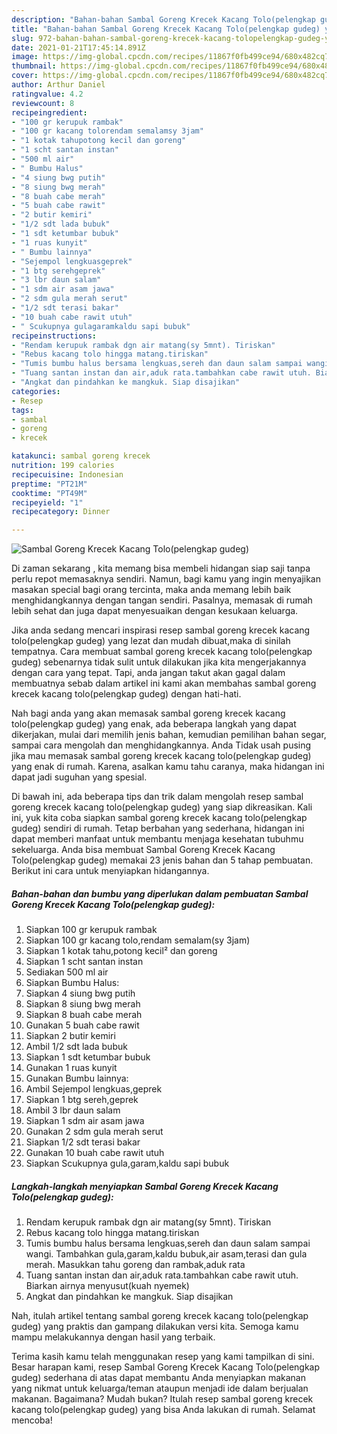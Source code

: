 ```yaml
---
description: "Bahan-bahan Sambal Goreng Krecek Kacang Tolo(pelengkap gudeg) yang enak dan Mudah Dibuat"
title: "Bahan-bahan Sambal Goreng Krecek Kacang Tolo(pelengkap gudeg) yang enak dan Mudah Dibuat"
slug: 972-bahan-bahan-sambal-goreng-krecek-kacang-tolopelengkap-gudeg-yang-enak-dan-mudah-dibuat
date: 2021-01-21T17:45:14.891Z
image: https://img-global.cpcdn.com/recipes/11867f0fb499ce94/680x482cq70/sambal-goreng-krecek-kacang-tolopelengkap-gudeg-foto-resep-utama.jpg
thumbnail: https://img-global.cpcdn.com/recipes/11867f0fb499ce94/680x482cq70/sambal-goreng-krecek-kacang-tolopelengkap-gudeg-foto-resep-utama.jpg
cover: https://img-global.cpcdn.com/recipes/11867f0fb499ce94/680x482cq70/sambal-goreng-krecek-kacang-tolopelengkap-gudeg-foto-resep-utama.jpg
author: Arthur Daniel
ratingvalue: 4.2
reviewcount: 8
recipeingredient:
- "100 gr kerupuk rambak"
- "100 gr kacang tolorendam semalamsy 3jam"
- "1 kotak tahupotong kecil dan goreng"
- "1 scht santan instan"
- "500 ml air"
- " Bumbu Halus"
- "4 siung bwg putih"
- "8 siung bwg merah"
- "8 buah cabe merah"
- "5 buah cabe rawit"
- "2 butir kemiri"
- "1/2 sdt lada bubuk"
- "1 sdt ketumbar bubuk"
- "1 ruas kunyit"
- " Bumbu lainnya"
- "Sejempol lengkuasgeprek"
- "1 btg serehgeprek"
- "3 lbr daun salam"
- "1 sdm air asam jawa"
- "2 sdm gula merah serut"
- "1/2 sdt terasi bakar"
- "10 buah cabe rawit utuh"
- " Scukupnya gulagaramkaldu sapi bubuk"
recipeinstructions:
- "Rendam kerupuk rambak dgn air matang(sy 5mnt). Tiriskan"
- "Rebus kacang tolo hingga matang.tiriskan"
- "Tumis bumbu halus bersama lengkuas,sereh dan daun salam sampai wangi. Tambahkan gula,garam,kaldu bubuk,air asam,terasi dan gula merah. Masukkan tahu goreng dan rambak,aduk rata"
- "Tuang santan instan dan air,aduk rata.tambahkan cabe rawit utuh. Biarkan airnya menyusut(kuah nyemek)"
- "Angkat dan pindahkan ke mangkuk. Siap disajikan"
categories:
- Resep
tags:
- sambal
- goreng
- krecek

katakunci: sambal goreng krecek 
nutrition: 199 calories
recipecuisine: Indonesian
preptime: "PT21M"
cooktime: "PT49M"
recipeyield: "1"
recipecategory: Dinner

---
```



![Sambal Goreng Krecek Kacang Tolo(pelengkap gudeg)](https://img-global.cpcdn.com/recipes/11867f0fb499ce94/680x482cq70/sambal-goreng-krecek-kacang-tolopelengkap-gudeg-foto-resep-utama.jpg)

Di zaman  sekarang , kita memang bisa membeli hidangan siap saji tanpa perlu repot memasaknya sendiri. Namun, bagi kamu yang ingin menyajikan masakan special bagi orang tercinta, maka anda memang lebih baik menghidangkannya dengan tangan sendiri. Pasalnya, memasak di rumah lebih sehat dan juga dapat menyesuaikan dengan kesukaan keluarga.

Jika anda sedang mencari inspirasi resep sambal goreng krecek kacang tolo(pelengkap gudeg) yang lezat dan mudah dibuat,maka di sinilah tempatnya. Cara membuat sambal goreng krecek kacang tolo(pelengkap gudeg)  sebenarnya tidak sulit untuk dilakukan jika kita mengerjakannya dengan cara yang tepat. Tapi, anda jangan takut akan gagal dalam membuatnya 
sebab dalam artikel ini kami akan membahas sambal goreng krecek kacang tolo(pelengkap gudeg) dengan hati-hati.  



Nah bagi anda yang akan memasak sambal goreng krecek kacang tolo(pelengkap gudeg) yang enak, ada beberapa langkah yang dapat dikerjakan, mulai dari memilih jenis bahan, kemudian pemilihan bahan segar, sampai cara mengolah dan menghidangkannya. Anda Tidak usah pusing jika mau memasak sambal goreng krecek kacang tolo(pelengkap gudeg) yang enak di rumah. Karena, asalkan kamu  tahu caranya, maka hidangan ini dapat jadi suguhan yang spesial.

Di bawah ini, ada beberapa tips dan trik dalam mengolah resep sambal goreng krecek kacang tolo(pelengkap gudeg) yang siap dikreasikan. Kali ini, yuk kita coba siapkan sambal goreng krecek kacang tolo(pelengkap gudeg) sendiri di rumah. Tetap berbahan yang sederhana, hidangan ini dapat memberi manfaat untuk membantu menjaga kesehatan tubuhmu sekeluarga. Anda bisa membuat Sambal Goreng Krecek Kacang Tolo(pelengkap gudeg) memakai 23 jenis bahan dan 5 tahap pembuatan. Berikut ini cara untuk menyiapkan hidangannya.

<!--inarticleads1-->

##### Bahan-bahan dan bumbu yang diperlukan dalam pembuatan Sambal Goreng Krecek Kacang Tolo(pelengkap gudeg):

1. Siapkan 100 gr kerupuk rambak
1. Siapkan 100 gr kacang tolo,rendam semalam(sy 3jam)
1. Siapkan 1 kotak tahu,potong kecil² dan goreng
1. Siapkan 1 scht santan instan
1. Sediakan 500 ml air
1. Siapkan  Bumbu Halus:
1. Siapkan 4 siung bwg putih
1. Siapkan 8 siung bwg merah
1. Siapkan 8 buah cabe merah
1. Gunakan 5 buah cabe rawit
1. Siapkan 2 butir kemiri
1. Ambil 1/2 sdt lada bubuk
1. Siapkan 1 sdt ketumbar bubuk
1. Gunakan 1 ruas kunyit
1. Gunakan  Bumbu lainnya:
1. Ambil Sejempol lengkuas,geprek
1. Siapkan 1 btg sereh,geprek
1. Ambil 3 lbr daun salam
1. Siapkan 1 sdm air asam jawa
1. Gunakan 2 sdm gula merah serut
1. Siapkan 1/2 sdt terasi bakar
1. Gunakan 10 buah cabe rawit utuh
1. Siapkan  Scukupnya gula,garam,kaldu sapi bubuk




<!--inarticleads2-->

##### Langkah-langkah menyiapkan Sambal Goreng Krecek Kacang Tolo(pelengkap gudeg):

1. Rendam kerupuk rambak dgn air matang(sy 5mnt). Tiriskan
1. Rebus kacang tolo hingga matang.tiriskan
1. Tumis bumbu halus bersama lengkuas,sereh dan daun salam sampai wangi. Tambahkan gula,garam,kaldu bubuk,air asam,terasi dan gula merah. Masukkan tahu goreng dan rambak,aduk rata
1. Tuang santan instan dan air,aduk rata.tambahkan cabe rawit utuh. Biarkan airnya menyusut(kuah nyemek)
1. Angkat dan pindahkan ke mangkuk. Siap disajikan




Nah, itulah artikel tentang  sambal goreng krecek kacang tolo(pelengkap gudeg)  yang praktis dan gampang dilakukan versi kita. Semoga kamu mampu melakukannya dengan hasil yang terbaik. 

Terima kasih kamu telah menggunakan resep yang kami tampilkan di sini. Besar harapan kami, resep  Sambal Goreng Krecek Kacang Tolo(pelengkap gudeg) sederhana di atas dapat membantu Anda menyiapkan makanan yang nikmat untuk keluarga/teman ataupun menjadi ide dalam berjualan makanan. Bagaimana? Mudah bukan? Itulah resep sambal goreng krecek kacang tolo(pelengkap gudeg) yang bisa Anda lakukan di rumah. Selamat mencoba!

